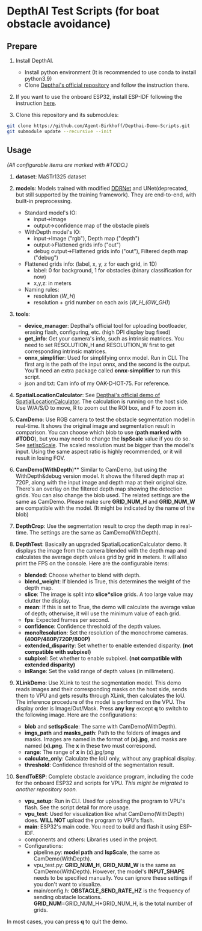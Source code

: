 # DepthAI Test Scripts (for boat obstacle avoidance)


## Prepare

1. Install DepthAI.
    - Install python environment (It is recommended to use conda to install python3.9)
    - Clone [Depthai's official repository](https://github.com/luxonis/depthai) and follow the instruction there.

2. If you want to use the onboard ESP32, install ESP-IDF following the instruction [here](https://docs.espressif.com/projects/esp-idf/en/v4.2.2/esp32/get-started/index.html).

3. Clone this repository and its submodules:
``` bash
git clone https://github.com/Agent-Birkhoff/Depthai-Demo-Scripts.git
git submodule update --recursive --init
```


## Usage
*(All configurable items are marked with #TODO.)*

1. **dataset**: MaSTr1325 dataset

2. **models**: Models trained with modified [DDRNet](https://github.com/Agent-Birkhoff/DDRNet) and UNet(deprecated, but still supported by the training framework). They are end-to-end, with built-in preprocessing.
    - Standard model's IO:
        - input->Image
        - output->confidence map of the obstacle pixels
    - WithDepth model's IO:
        - input->Image ("rgb"), Depth map ("depth")
        - output->Flattened grids info ("out")
        - debug output->Flattened grids info ("out"), Filtered depth map ("debug")
    - Flattened grids info: (label, x, y, z for each grid, in 1D)
        - label: 0 for background, 1 for obstacles (binary classification for now)
        - x,y,z: in meters
    - Naming rules:
        - resolution (*W_H*)
        - resolution + grid number on each axis (*W_H_(GW_GH)*)

3. **tools**:
    - **device_manager**: Depthai's official tool for uploading bootloader, erasing flash, configuring, etc. (high DPI display bug fixed)
    - **get_info**: Get your camera's info, such as intrinsic matrices. You need to set RESOLUTION_H and RESOLUTION_W first to get corresponding intrinsic matrices.
    - **onnx_simplifier**: Used for simplifying onnx model. Run in CLI. The first arg is the path of the input onnx, and the second is the output. You'll need an extra package called **onnx-simplifier** to run this script.
    - json and txt: Cam info of my OAK-D-IOT-75. For reference.

4. **SpatialLocationCalculator**: See [Depthai's official demo of SpatialLocationCalculator](https://github.com/luxonis/depthai-experiments/tree/master/gen2-calc-spatials-on-host). The calculation is running on the host side. Use W/A/S/D to move, R to zoom out the ROI box, and F to zoom in.

5. **CamDemo**: Use RGB camera to test the obstacle segmentation model in real-time. It shows the original image and segmentation result in comparison. You can choose which blob to use (**path marked with #TODO**), but you may need to change the **IspScale** value if you do so. See [setIspScale](https://docs.luxonis.com/projects/api/en/latest/components/nodes/color_camera/#:~:text=setIspScale%28*,numerator%2C%20denominator%3E%20tuples). The scaled resolution must be bigger than the model's input. Using the same aspect ratio is highly recommended, or it will result in losing FOV.

6. **CamDemo(WithDepth**)** Similar to CamDemo, but using the WithDepth&debug version model. It shows the filtered depth map at 720P, along with the input image and depth map at their original size. There's an overlay on the filtered depth map showing the detection grids. You can also change the blob used. The related settings are the same as CamDemo. Please make sure **GRID_NUM_H** and **GRID_NUM_W** are compatible with the model. (It might be indicated by the name of the blob)

7. **DepthCrop**: Use the segmentation result to crop the depth map in real-time. The settings are the same as CamDemo(WithDepth).

8. **DepthTest**: Basically an upgraded SpatialLocationCalculator demo. It displays the image from the camera blended with the depth map and calculates the average depth values grid by grid in meters. It will also print the FPS on the console. Here are the configurable items:
    - **blended**: Choose whether to blend with depth.
    - **blend_weight**: If blended is True, this determines the weight of the depth map.
    - **slice**: The image is split into **slice*slice** grids. A too large value may clutter the display.
    - **mean**: If this is set to True, the demo will calculate the average value of depth; otherwise, it will use the minimum value of each grid.
    - **fps**: Expected frames per second.
    - **confidence**: Confidence threshold of the depth values.
    - **monoResolution**: Set the resolution of the monochrome cameras. **(400P/480P/720P/800P)**
    - **extended_disparity**: Set whether to enable extended disparity. **(not compatible with subpixel)**
    - **subpixel**: Set whether to enable subpixel. **(not compatible with extended disparity)**
    - **inRange**: Set the valid range of depth values (in millimeters).

9. **XLinkDemo**: Use XLink to test the segmentation model. This demo reads images and their corresponding masks on the host side, sends them to VPU and gets results through XLink, then calculates the IoU. The inference procedure of the model is performed on the VPU. The display order is Image/Out/Mask. Press **any key** except **q** to switch to the following image. Here are the configurations:
    - **blob** and **setIspScale**: The same with CamDemo(WithDepth).
    - **imgs_path** and **masks_path**: Path to the folders of images and masks. Images are named in the format of **(x).jpg**, and masks are named **(x).png**. The **x** in these two must correspond.
    - **range**: The range of **x** in (x).jpg/png
    - **calculate_only**: Calculate the IoU only, without any graphical display.
    - **threshold**: Confidence threshold of the segmentation result.

10. **SendToESP**: Complete obstacle avoidance program, including the code for the onboard ESP32 and scripts for VPU. *This might be migrated to another repository soon.*
    - **vpu_setup**: Run in CLI. Used for uploading the program to VPU's flash. See the script detail for more usage.
    - **vpu_test**: Used for visualization like what CamDemo(WithDepth) does. **WILL NOT** upload the program to VPU's flash.
    - **main**: ESP32's main code. You need to build and flash it using ESP-IDF.
    - components and others: Libraries used in the project.
    - Configurations:
        - pipeline.py: **model path** and **IspScale**, the same as CamDemo(WithDepth).
        - vpu_test.py: **GRID_NUM_H**, **GRID_NUM_W** is the same as CamDemo(WithDepth). However, the model's **INPUT_SHAPE** needs to be specified manually. You can ignore these settings if you don't want to visualize.
        - main/config.h: **OBSTACLE_SEND_RATE_HZ** is the frequency of sending obstacle locations. **GRID_NUM**=GRID_NUM_H*GRID_NUM_H, is the total number of grids.

In most cases, you can press **q** to quit the demo.
